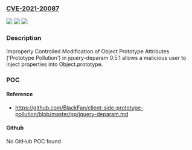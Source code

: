 ### [CVE-2021-20087](https://cve.mitre.org/cgi-bin/cvename.cgi?name=CVE-2021-20087)
![](https://img.shields.io/static/v1?label=Product&message=jquery-deparam&color=blue)
![](https://img.shields.io/static/v1?label=Version&message=n%2Fa&color=blue)
![](https://img.shields.io/static/v1?label=Vulnerability&message=Prototype%20Pollution&color=brighgreen)

### Description

Improperly Controlled Modification of Object Prototype Attributes ('Prototype Pollution') in jquery-deparam 0.5.1 allows a malicious user to inject properties into Object.prototype.

### POC

#### Reference
- https://github.com/BlackFan/client-side-prototype-pollution/blob/master/pp/jquery-deparam.md

#### Github
No GitHub POC found.

